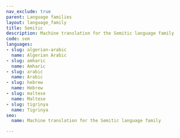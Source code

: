 ```yaml
---
nav_exclude: true
parent: Language families
layout: language_family
title: Semitic
description: Machine translation for the Semitic language family
code: sem
languages:
- slug: algerian-arabic
  name: Algerian Arabic
- slug: amharic
  name: Amharic
- slug: arabic
  name: Arabic
- slug: hebrew
  name: Hebrew
- slug: maltese
  name: Maltese
- slug: tigrinya
  name: Tigrinya
seo:
  name: Machine translation for the Semitic language family

---
```


